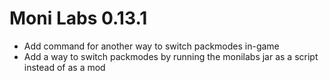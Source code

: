 # Moni Labs 0.13.1

* Add command for another way to switch packmodes in-game
* Add a way to switch packmodes by running the monilabs jar as a script instead of as a mod